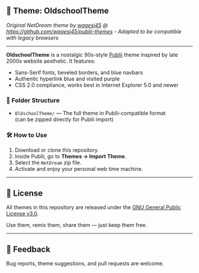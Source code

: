 ## 🎨 Theme: OldschoolTheme

*Original NetDream theme by [wagesj45](https://github.com/wagesj45) @ https://github.com/wagesj45/publii-themes - Adapted to be compatible with legacy browsers*

---

**OldschoolTheme** is a nostalgic 90s-style [Publii](https://getpublii.com) theme inspired by late 2000s website aesthetic. It features:

- Sans-Serif fonts, beveled borders, and blue navbars
- Authentic hyperlink blue and visited purple
- CSS 2.0 compliance, works best in Internet Explorer 5.0 and newer

### 📂 Folder Structure

- `OldschoolTheme/` — The full theme in Publii-compatible format  
  (can be zipped directly for Publii import)

### 🛠 How to Use

1. Download or clone this repository.
2. Inside Publii, go to **Themes → Import Theme**.
3. Select the `NetDream` zip file.
4. Activate and enjoy your personal web time machine.

---

## 📜 License

All themes in this repository are released under the [GNU General Public License v3.0](LICENSE).

Use them, remix them, share them — just keep them free.

---

## 💬 Feedback

Bug reports, theme suggestions, and pull requests are welcome.
